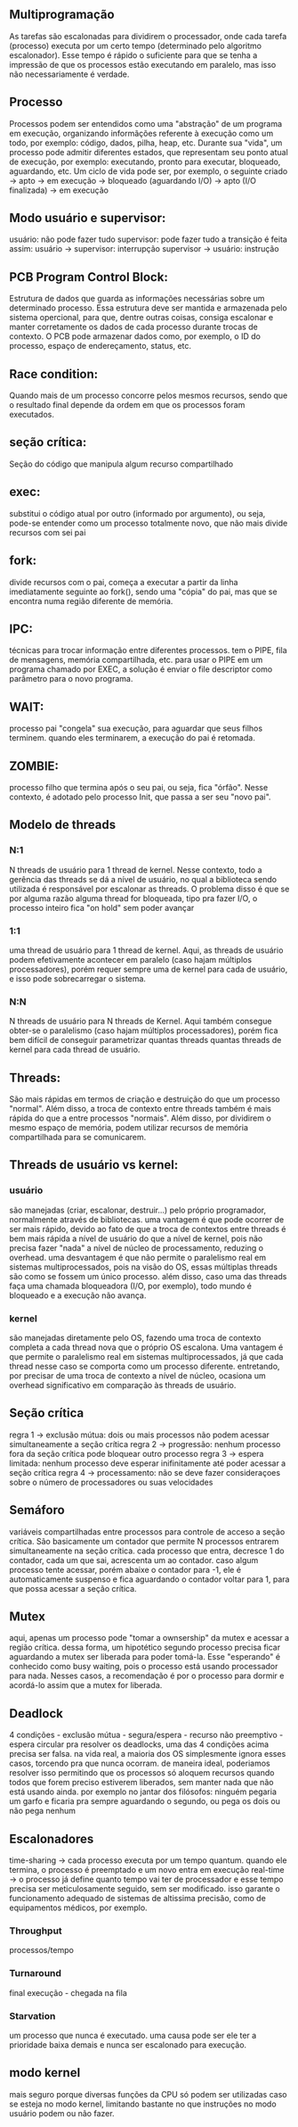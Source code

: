 ## Multiprogramação
As tarefas são escalonadas para dividirem o processador, onde cada tarefa (processo) executa por um certo tempo (determinado pelo algoritmo escalonador). Esse tempo é rápido o suficiente para que se tenha a impressão de que os processos estão executando em paralelo, mas isso não necessariamente é verdade.  

## Processo
Processos podem ser entendidos como uma "abstração" de um programa em execução, organizando informãções referente à execução como um todo, por exemplo: código, dados, pilha, heap, etc.
Durante sua "vida", um processo pode admitir diferentes estados, que representam seu ponto atual de execução, por exemplo: executando, pronto para executar, bloqueado, aguardando, etc.
Um ciclo de vida pode ser, por exemplo, o seguinte
criado -> apto -> em execução -> bloqueado (aguardando I/O) -> apto (I/O finalizada) -> em execução

## Modo usuário e supervisor:
usuário: não pode fazer tudo
supervisor: pode fazer tudo
a transição é feita assim:
usuário -> supervisor: interrupção
supervisor -> usuário: instrução 

## PCB Program Control Block:
Estrutura de dados que guarda as informações necessárias sobre um determinado processo. Essa estrutura deve ser mantida e armazenada pelo sistema opercional, para que, dentre outras coisas, consiga escalonar e manter corretamente os dados de cada processo durante trocas de contexto. O PCB pode armazenar dados como, por exemplo, o ID do processo, espaço de endereçamento, status, etc.

## Race condition:
Quando mais de um processo concorre pelos mesmos recursos, sendo que o resultado final depende da ordem em que os processos foram executados.

## seção crítica:
Seção do código que manipula algum recurso compartilhado


## exec:
substitui o código atual por outro (informado por argumento), ou seja, pode-se entender como um processo totalmente novo, que não mais divide recursos com sei pai

## fork:
divide recursos com o pai, começa a executar a partir da linha imediatamente seguinte ao fork(), sendo uma "cópia" do pai, mas que se encontra numa região diferente de memória. 

## IPC:
técnicas para trocar informação entre diferentes processos. tem o PIPE, fila de mensagens, memória compartilhada, etc. para usar o PIPE em um programa chamado por EXEC, a solução é enviar o file descriptor como parâmetro para o novo programa.


## WAIT:
processo pai "congela" sua execução, para aguardar que seus filhos terminem. quando eles terminarem, a execução do pai é retomada.

## ZOMBIE:
processo filho que termina após o seu pai, ou seja, fica "órfão". Nesse contexto, é adotado pelo processo Init, que passa a ser seu "novo pai".

## Modelo de threads
###	N:1
N threads de usuário para 1 thread de kernel. Nesse contexto, todo a gerência das threads se dá a nível de usuário, no qual a biblioteca sendo utilizada é responsável por escalonar as threads. O problema disso é que se por alguma razão alguma thread for bloqueada, tipo pra fazer I/O, o processo inteiro fica "on hold" sem poder avançar


###	1:1 
uma thread de usuário para 1 thread de kernel. Aqui, as threads de usuário podem efetivamente acontecer em paralelo (caso hajam múltiplos processadores), porém requer sempre uma de kernel para cada de usuário, e isso pode sobrecarregar o sistema.

###	N:N
N threads de usuário para N threads de Kernel. Aqui também consegue obter-se o paralelismo (caso hajam múltiplos processadores), porém fica bem difícil de conseguir parametrizar quantas threads quantas threads de kernel para cada thread de usuário.


## Threads:
São mais rápidas em termos de criação e destruição do que um processo "normal". Além disso, a troca de contexto entre threads também é mais rápida do que a entre processos "normais". Além disso, por dividirem o mesmo espaço de memória, podem utilizar recursos de memória compartilhada para se comunicarem.

## Threads de usuário vs kernel:
### usuário
são manejadas (criar, escalonar, destruir...) pelo próprio programador, normalmente através de bibliotecas. uma vantagem é que pode ocorrer de ser mais rápido, devido ao fato de que a troca de contextos entre threads é bem mais rápida a nível de usuário do que a nível de kernel, pois não precisa fazer "nada" a nível de núcleo de processamento, reduzing o overhead. uma desvantagem é que não permite o paralelismo real em sistemas multiprocessados, pois na visão do OS, essas múltiplas threads são como se fossem um único processo. além disso, caso uma das threads faça uma chamada bloqueadora (I/O, por exemplo), todo mundo é bloqueado e a execução não avança.

### kernel
são manejadas diretamente pelo OS, fazendo uma troca de contexto completa a cada thread nova que o próprio OS escalona. Uma vantagem é que permite o paralelismo real em sistemas multiprocessados, já que cada thread nesse caso se comporta como um processo diferente. entretando, por precisar de uma troca de contexto a nível de núcleo, ocasiona um overhead significativo em comparação às threads de usuário.

## Seção crítica
regra 1 -> exclusão mútua: dois ou mais processos não podem acessar simultaneamente a seção crítica
regra 2 -> progressão: nenhum processo fora da seção crítica pode bloquear outro processo
regra 3 -> espera limitada: nenhum processo deve esperar inifinitamente até poder acessar a seção crítica
regra 4 -> processamento: não se deve fazer consideraçoes sobre o número de processadores ou suas velocidades

## Semáforo
variáveis compartilhadas entre processos para controle de acceso a seção crítica. São basicamente um contador que permite N processos entrarem simultaneamente na seção crítica. cada processo que entra, decresce 1 do contador, cada um que sai, acrescenta um ao contador. caso algum processo tente acessar, porém abaixe o contador para -1, ele é automaticamente suspenso e fica aguardando o contador voltar para 1, para que possa acessar a seção crítica. 

## Mutex
aqui, apenas um processo pode "tomar a ownsership" da mutex e acessar a região crítica. dessa forma, um hipotético segundo processo precisa ficar aguardando a mutex ser liberada para poder tomá-la. Esse "esperando" é conhecido como busy waiting, pois o processo está usando processador para nada. Nesses casos, a recomendação é por o processo para dormir e acordá-lo assim que a mutex for liberada.

## Deadlock
4 condições
	-  exclusão mútua
	- segura/espera
	- recurso não preemptivo
	- espera circular
pra resolver os deadlocks, uma das 4 condições acima precisa ser falsa. na vida real, a maioria dos OS simplesmente ignora esses casos, torcendo pra que nunca ocorram. de maneira ideal, poderiamos resolver isso permitindo que os processos só aloquem recursos quando todos que forem preciso estiverem liberados, sem manter nada que não está usando ainda. por exemplo no jantar dos filósofos: ninguém pegaria um garfo e ficaria pra sempre aguardando o segundo, ou pega os dois ou não pega nenhum

## Escalonadores
time-sharing -> cada processo executa por um tempo quantum. quando ele termina, o processo é preemptado e um novo entra em execução
real-time -> o processo já define quanto tempo vai ter de processador e esse tempo precisa ser meticulosamente seguido, sem ser modificado. isso garante o funcionamento adequado de sistemas de altissima precisão, como de equipamentos médicos, por exemplo.


### Throughput
processos/tempo

### Turnaround
final execução - chegada na fila

### Starvation
um processo que nunca é executado. uma causa pode ser ele ter a prioridade baixa demais e nunca ser escalonado para execução.

## modo kernel 
mais seguro porque diversas funções da CPU só podem ser utilizadas caso se esteja no modo kernel, limitando bastante no que instruções no modo usuário podem ou não fazer.

